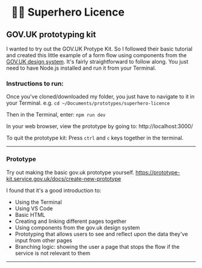 #   🦸🏻 Superhero Licence
## GOV.UK prototyping kit

I wanted to try out the GOV.UK Protype Kit. So I followed their basic tutorial and created this little example of a form flow using components from the [GOV.UK design system](https://design-system.service.gov.uk/).
It's fairly straightforward to follow along. You just need to have Node.js installed and run it from your Terminal.

### Instructions to run:
Once you've cloned/downloaded my folder, you just have to navigate to it in your Terminal. e.g.
`cd ~/Documents/prototypes/superhero-licence`

Then in the Terminal, enter:
`npm run dev`

In your web browser, view the prototype by going to:
http://localhost:3000/ 

To quit the prototype kit:
Press `ctrl` and `c` keys together in the terminal.

---
### Prototype
Try out making the basic gov.uk prototype yourself.
https://prototype-kit.service.gov.uk/docs/create-new-prototype 

I found that it's a good introduction to:
- Using the Terminal
- Using VS Code
- Basic HTML
- Creating and linking different pages together
- Using components from the gov.uk design system
- Prototyping that allows users to see and reflect upon the data they've input from other pages
- Branching logic: showing the user a page that stops the flow if the service is not relevant to them

---
